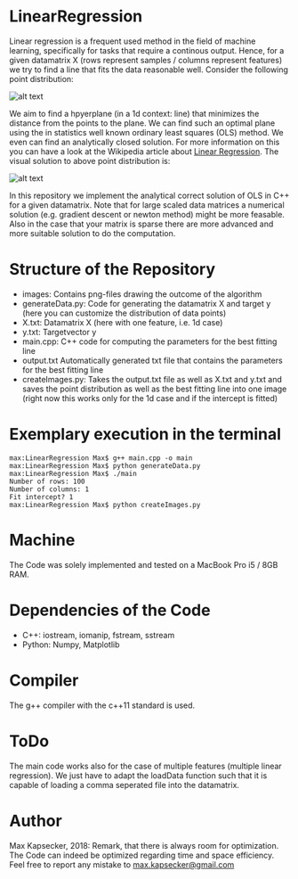 # LinearRegression

Linear regression is a frequent used method in the field of machine learning, specifically for tasks that require a continous output. Hence, for a given datamatrix X (rows represent samples / columns represent features) we try to find a line that fits the data reasonable well. Consider the following point distribution:

![alt text](https://github.com/NumericalMax/LinearRegression/blob/master/images/rawData.png)

We aim to find a hpyerplane (in a 1d context: line) that minimizes the distance from the points to the plane. We can find such an optimal plane using the in statistics well known ordinary least squares (OLS) method. We even can find an analytically closed solution. For more information on this you can have a look at the Wikipedia article about [Linear Regression](https://en.wikipedia.org/wiki/Linear_regression). The visual solution to above point distribution is:

![alt text](https://github.com/NumericalMax/LinearRegression/blob/master/images/regressionLine.png)

In this repository we implement the analytical correct solution of OLS in C++ for a given datamatrix. Note that for large scaled data matrices a numerical solution (e.g. gradient descent or newton method) might be more feasable. Also in the case that your matrix is sparse there are more advanced and more suitable solution to do the computation.

# Structure of the Repository
- images: Contains png-files drawing the outcome of the algorithm
- generateData.py: Code for generating the datamatrix X and target y (here you can customize the distribution of data points)
- X.txt: Datamatrix X (here with one feature, i.e. 1d case)
- y.txt: Targetvector y
- main.cpp: C++ code for computing the parameters for the best fitting line
- output.txt Automatically generated txt file that contains the parameters for the best fitting line
- createImages.py: Takes the output.txt file as well as X.txt and y.txt and saves the point distribution as well as the best fitting line into one image (right now this works only for the 1d case and if the intercept is fitted)

# Exemplary execution in the terminal

```
max:LinearRegression Max$ g++ main.cpp -o main
max:LinearRegression Max$ python generateData.py 
max:LinearRegression Max$ ./main 
Number of rows: 100
Number of columns: 1
Fit intercept? 1
max:LinearRegression Max$ python createImages.py
```

# Machine
The Code was solely implemented and tested on a MacBook Pro i5 / 8GB RAM.

# Dependencies of the Code
- C++: iostream, iomanip, fstream, sstream
- Python: Numpy, Matplotlib

# Compiler
The g++ compiler with the c++11 standard is used.

# ToDo
The main code works also for the case of multiple features (multiple linear regression). We just have to adapt the loadData function such that it is capable of loading a comma seperated file into the datamatrix.

# Author
Max Kapsecker, 2018: Remark, that there is always room for optimization. The Code can indeed be optimized regarding time and space efficiency. Feel free to report any mistake to max.kapsecker@gmail.com
